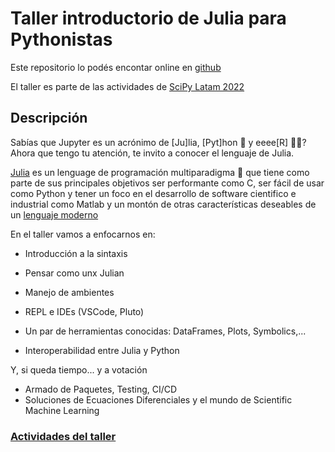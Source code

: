 # Taller introductorio de Julia para Pythonistas

Este repositorio lo podés encontar online en [github](https://github.com/akielbowicz/scipy-latam-2022-taller-julia)


El taller es parte de las actividades de [SciPy Latam 2022](https://pythoncientifico.ar/)

## Descripción

Sabías que Jupyter es un acrónimo de [Ju]lia, [Pyt]hon 🐍 y eeee[R] 🏴‍☠️?
Ahora que tengo tu atención, te invito a conocer el lenguaje de Julia.

[Julia](https://julialang.org/) es un lenguage de programación multiparadigma 🤔 que tiene como parte de sus principales objetivos ser performante como C, ser fácil de usar como Python y tener un foco en el desarrollo de software cientifico e industrial como Matlab y un montón de otras características deseables de un [lenguaje moderno](https://julialang.org/blog/2012/02/why-we-created-julia/)

En el taller vamos a enfocarnos en:

- Introducción a la sintaxis
- Pensar como unx Julian
- Manejo de ambientes
- REPL e IDEs (VSCode, Pluto)

- Un par de herramientas conocidas: DataFrames, Plots, Symbolics,...
- Interoperabilidad entre Julia y Python

Y, si queda tiempo... y a votación

- Armado de Paquetes, Testing, CI/CD
- Soluciones de Ecuaciones Diferenciales y el mundo de Scientific Machine Learning

### [Actividades del taller](./materiales_taller/README.md)
